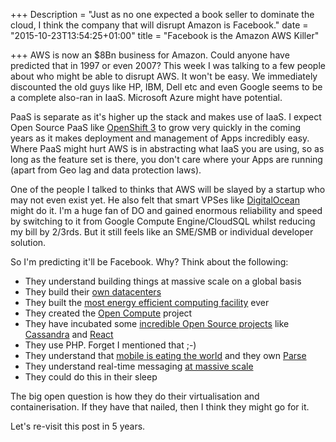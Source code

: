 +++
Description = "Just as no one expected a book seller to dominate the cloud, I think the company that will disrupt Amazon is Facebook."
date = "2015-10-23T13:54:25+01:00"
title = "Facebook is the Amazon AWS Killer"

+++
AWS is now an $8Bn business for Amazon. Could anyone have predicted that in 1997 or even 2007? This week I was talking to a few people about who might be able to disrupt AWS. It won't be easy. We immediately discounted the old guys like HP, IBM, Dell etc and even Google seems to be a complete also-ran in IaaS. Microsoft Azure might have potential.

PaaS is separate as it's higher up the stack and makes use of IaaS. I expect Open Source PaaS like [OpenShift 3](http://www.openshift.com/) to grow very quickly in the coming years as it makes deployment and management of Apps incredibly easy. Where PaaS might hurt AWS is in abstracting what IaaS you are using, so as long as the feature set is there, you don't care where your Apps are running (apart from Geo lag and data protection laws).

One of the people I talked to thinks that AWS will be slayed by a startup who may not even exist yet. He also felt that smart VPSes like [DigitalOcean](http://www.digitalocean.com) might do it. I'm a huge fan of DO and gained enormous reliability and speed by switching to it from Google Compute Engine/CloudSQL whilst reducing my bill by 2/3rds. But it still feels like an SME/SMB or individual developer solution.

So I'm predicting it'll be Facebook. Why? Think about the following:

* They understand building things at massive scale on a global basis
* They build their [own datacenters](http://www.thejournal.ie/facebook-building-data-centre-in-meath-2161944-Jun2015/)
* They built the [most energy efficient computing facility](http://www.theguardian.com/technology/2015/sep/25/facebook-datacentre-lulea-sweden-node-pole) ever
* They created the [Open Compute](http://www.opencompute.org/) project
* They have incubated some [incredible Open Source projects](https://github.com/facebook) like [Cassandra](http://cassandra.apache.org/) and [React](https://facebook.github.io/react/)
* They use PHP. Forget I mentioned that ;-)
* They understand that [mobile is eating the world](http://ben-evans.com/benedictevans/2015/6/19/presentation-mobile-is-eating-the-world) and they own [Parse](https://parse.com/)
* They understand real-time messaging [at massive scale](https://www.whatsapp.com/)
* They could do this in their sleep

The big open question is how they do their virtualisation and containerisation. If they have that nailed, then I think they might go for it.

Let's re-visit this post in 5 years.
